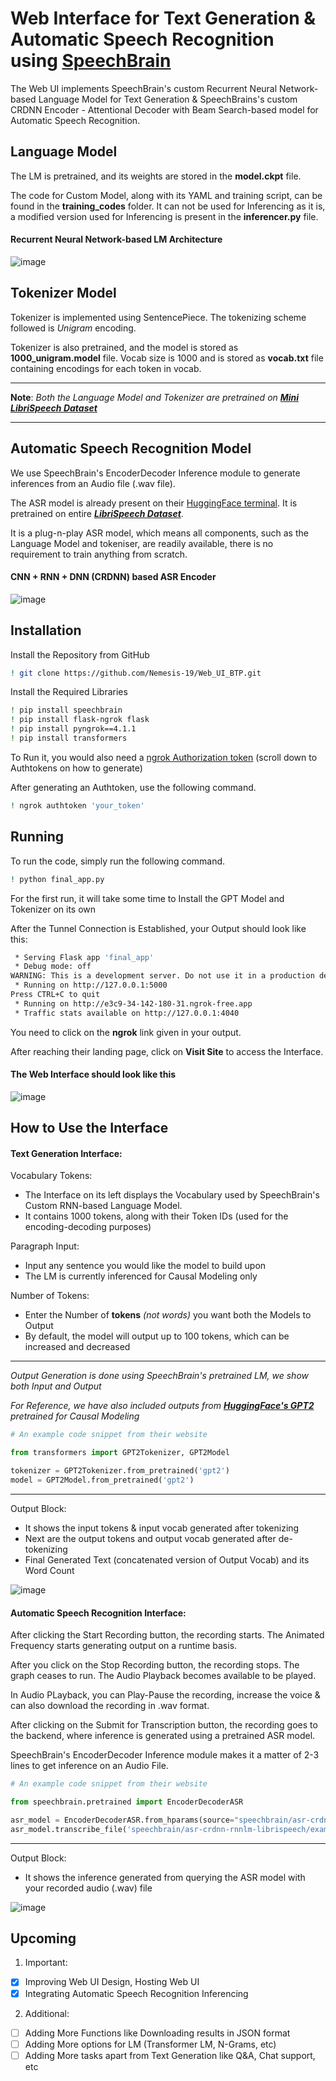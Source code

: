 
# Web Interface for Text Generation & Automatic Speech Recognition using [SpeechBrain](https://github.com/speechbrain/speechbrain)

The Web UI implements SpeechBrain's custom Recurrent Neural Network-based Language Model for Text Generation & SpeechBrains's custom CRDNN Encoder - Attentional Decoder with Beam Search-based model for Automatic Speech Recognition.

## Language Model

The LM is pretrained, and its weights are stored in the **model.ckpt** file.

The code for Custom Model, along with its YAML and training script, can be found in the **training_codes** folder. It can not be used for Inferencing as it is, a modified version used for Inferencing is present in the **inferencer.py** file.

#### Recurrent Neural Network-based LM Architecture

![image](https://drive.google.com/uc?export=view&id=1UB3_3FGCkutWFkQjqSRGZFKfXxNKGn3B)

## Tokenizer Model

Tokenizer is implemented using SentencePiece. The tokenizing scheme followed is *Unigram* encoding.

Tokenizer is also pretrained, and the model is stored as **1000_unigram.model** file. Vocab size is 1000 and is stored as **vocab.txt** file containing encodings for each token in vocab.

---

**Note**: *Both the Language Model and Tokenizer are pretrained on [**Mini LibriSpeech Dataset**](https://www.openslr.org/31/)*

---

## Automatic Speech Recognition Model

We use SpeechBrain's EncoderDecoder Inference module to generate inferences from an Audio file (.wav file). 

The ASR model is already present on their [HuggingFace terminal](https://huggingface.co/speechbrain/asr-crdnn-rnnlm-librispeech). It is pretrained on entire *[**LibriSpeech Dataset**](https://www.openslr.org/12)*.

It is a plug-n-play ASR model, which means all components, such as the Language Model and tokeniser, are readily available, there is no requirement to train anything from scratch.

#### CNN + RNN + DNN (CRDNN) based ASR Encoder

![image](https://drive.google.com/uc?export=view&id=1ReDmLvtG_KDoSnlCFlWKU9-hIXCi7J5Q)

## Installation

Install the Repository from GitHub

```bash
! git clone https://github.com/Nemesis-19/Web_UI_BTP.git
```

Install the Required Libraries

```bash
! pip install speechbrain
! pip install flask-ngrok flask
! pip install pyngrok==4.1.1
! pip install transformers
```

To Run it, you would also need a [ngrok Authorization token](https://ngrok.com/docs/agent/) (scroll down to Authtokens on how to generate)

After generating an Authtoken, use the following command.

```bash
! ngrok authtoken 'your_token'
```

## Running

To run the code, simply run the following command.

```bash
! python final_app.py
```

For the first run, it will take some time to Install the GPT Model and Tokenizer on its own

After the Tunnel Connection is Established, your Output should look like this:

```bash
 * Serving Flask app 'final_app'
 * Debug mode: off
WARNING: This is a development server. Do not use it in a production deployment. Use a production WSGI server instead.
 * Running on http://127.0.0.1:5000
Press CTRL+C to quit
 * Running on http://e3c9-34-142-180-31.ngrok-free.app
 * Traffic stats available on http://127.0.0.1:4040
```

You need to click on the **ngrok** link given in your output.

After reaching their landing page, click on **Visit Site** to access the Interface.

#### The Web Interface should look like this

![image](https://drive.google.com/uc?export=view&id=1gn6kg0eF2EukFOKDjksZfsWjPGjLfG9e)

## How to Use the Interface

#### Text Generation Interface:

Vocabulary Tokens:

- The Interface on its left displays the Vocabulary used by SpeechBrain's Custom RNN-based Language Model.
- It contains 1000 tokens, along with their Token IDs (used for the encoding-decoding purposes)

Paragraph Input:

- Input any sentence you would like the model to build upon
- The LM is currently inferenced for Causal Modeling only

Number of Tokens:

- Enter the Number of **tokens** *(not words)* you want both the Models to Output
- By default, the model will output up to 100 tokens, which can be increased and decreased

---

*Output Generation is done using SpeechBrain's pretrained LM, we show both Input and Output*

*For Reference, we have also included outputs from **[HuggingFace's GPT2](https://huggingface.co/gpt2)** pretrained for Causal Modeling*

```python
# An example code snippet from their website

from transformers import GPT2Tokenizer, GPT2Model

tokenizer = GPT2Tokenizer.from_pretrained('gpt2')
model = GPT2Model.from_pretrained('gpt2')
```

---

Output Block:

- It shows the input tokens & input vocab generated after tokenizing
- Next are the output tokens and output vocab generated after de-tokenizing
- Final Generated Text (concatenated version of Output Vocab) and its Word Count

![image](https://drive.google.com/uc?export=view&id=1ut-4wppNdyJ6FxuyLjrBdavi2GeoIHOf)

#### Automatic Speech Recognition Interface:

After clicking the Start Recording button, the recording starts. The Animated Frequency starts generating output on a runtime basis.

After you click on the Stop Recording button, the recording stops. The graph ceases to run. The Audio Playback becomes available to be played.

In Audio PLayback, you can Play-Pause the recording, increase the voice & can also download the recording in .wav format.

After clicking on the Submit for Transcription button, the recording goes to the backend, where inference is generated using a pretrained ASR model.

SpeechBrain's EncoderDecoder Inference module makes it a matter of 2-3 lines to get inference on an Audio File.

```python
# An example code snippet from their website

from speechbrain.pretrained import EncoderDecoderASR

asr_model = EncoderDecoderASR.from_hparams(source="speechbrain/asr-crdnn-rnnlm-librispeech", savedir="pretrained_models/asr-crdnn-rnnlm-librispeech")
asr_model.transcribe_file('speechbrain/asr-crdnn-rnnlm-librispeech/example.wav')
```

---

Output Block:

- It shows the inference generated from querying the ASR model with your recorded audio (.wav) file

![image](https://drive.google.com/uc?export=view&id=1A2jMNOhsaSKCPWAi98q4hgrDIS69E-TD)

## Upcoming

1. Important:
- [X]  Improving Web UI Design, Hosting Web UI
- [X]  Integrating Automatic Speech Recognition Inferencing

2. Additional:
- [ ]  Adding More Functions like Downloading results in JSON format
- [ ]  Adding More options for LM (Transformer LM, N-Grams, etc)
- [ ]  Adding More tasks apart from Text Generation like Q&A, Chat support, etc
